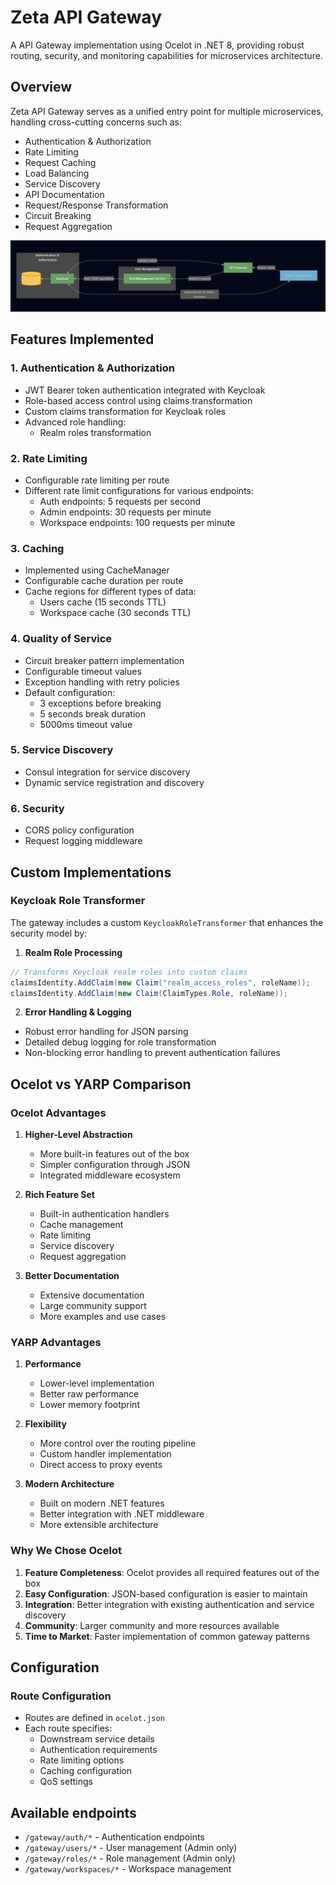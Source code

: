 # Zeta API Gateway

A API Gateway implementation using Ocelot in .NET 8, providing robust routing, security, and monitoring capabilities for microservices architecture.

## Overview

Zeta API Gateway serves as a unified entry point for multiple microservices, handling cross-cutting concerns such as:
- Authentication & Authorization
- Rate Limiting
- Request Caching
- Load Balancing
- Service Discovery
- API Documentation
- Request/Response Transformation
- Circuit Breaking
- Request Aggregation

![API Gateway Architecture](docs/architecture.png)

## Features Implemented

### 1. Authentication & Authorization
- JWT Bearer token authentication integrated with Keycloak
- Role-based access control using claims transformation
- Custom claims transformation for Keycloak roles
- Advanced role handling:
  - Realm roles transformation

### 2. Rate Limiting
- Configurable rate limiting per route
- Different rate limit configurations for various endpoints:
  - Auth endpoints: 5 requests per second
  - Admin endpoints: 30 requests per minute
  - Workspace endpoints: 100 requests per minute

### 3. Caching
- Implemented using CacheManager
- Configurable cache duration per route
- Cache regions for different types of data:
  - Users cache (15 seconds TTL)
  - Workspace cache (30 seconds TTL)

### 4. Quality of Service
- Circuit breaker pattern implementation
- Configurable timeout values
- Exception handling with retry policies
- Default configuration:
  - 3 exceptions before breaking
  - 5 seconds break duration
  - 5000ms timeout value

### 5. Service Discovery
- Consul integration for service discovery
- Dynamic service registration and discovery


### 6. Security
- CORS policy configuration
- Request logging middleware

## Custom Implementations

### Keycloak Role Transformer
The gateway includes a custom `KeycloakRoleTransformer` that enhances the security model by:

1. **Realm Role Processing**
```csharp
// Transforms Keycloak realm roles into custom claims
claimsIdentity.AddClaim(new Claim("realm_access_roles", roleName));
claimsIdentity.AddClaim(new Claim(ClaimTypes.Role, roleName));
```



2. **Error Handling & Logging**
- Robust error handling for JSON parsing
- Detailed debug logging for role transformation
- Non-blocking error handling to prevent authentication failures

## Ocelot vs YARP Comparison

### Ocelot Advantages
1. **Higher-Level Abstraction**
   - More built-in features out of the box
   - Simpler configuration through JSON
   - Integrated middleware ecosystem

2. **Rich Feature Set**
   - Built-in authentication handlers
   - Cache management
   - Rate limiting
   - Service discovery
   - Request aggregation

3. **Better Documentation**
   - Extensive documentation
   - Large community support
   - More examples and use cases

### YARP Advantages
1. **Performance**
   - Lower-level implementation
   - Better raw performance
   - Lower memory footprint

2. **Flexibility**
   - More control over the routing pipeline
   - Custom handler implementation
   - Direct access to proxy events

3. **Modern Architecture**
   - Built on modern .NET features
   - Better integration with .NET middleware
   - More extensible architecture

### Why We Chose Ocelot
1. **Feature Completeness**: Ocelot provides all required features out of the box
2. **Easy Configuration**: JSON-based configuration is easier to maintain
3. **Integration**: Better integration with existing authentication and service discovery
4. **Community**: Larger community and more resources available
5. **Time to Market**: Faster implementation of common gateway patterns

## Configuration

### Route Configuration
- Routes are defined in `ocelot.json`
- Each route specifies:
  - Downstream service details
  - Authentication requirements
  - Rate limiting options
  - Caching configuration
  - QoS settings




## Available endpoints

- `/gateway/auth/*` - Authentication endpoints
- `/gateway/users/*` - User management (Admin only)
- `/gateway/roles/*` - Role management (Admin only)
- `/gateway/workspaces/*` - Workspace management

